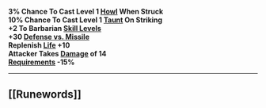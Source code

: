 **3% Chance To Cast Level 1 [Howl](https://diablo.fandom.com/wiki/Howl "Howl") When Struck  
10% Chance To Cast Level 1 [Taunt](https://diablo.fandom.com/wiki/Taunt_(Diablo_II) "Taunt (Diablo II)") On Striking  
+2 To Barbarian [Skill Levels](https://diablo.fandom.com/wiki/Skill_points "Skill points")  
+30 [Defense vs. Missile](https://diablo.fandom.com/wiki/Defense_vs._Missile "Defense vs. Missile")  
Replenish [Life](https://diablo.fandom.com/wiki/Life "Life") +10  
Attacker Takes [Damage](https://diablo.fandom.com/wiki/Damage "Damage") of 14  
[Requirements](https://diablo.fandom.com/wiki/Requirements "Requirements") -15%**

---
## [[Runewords]]